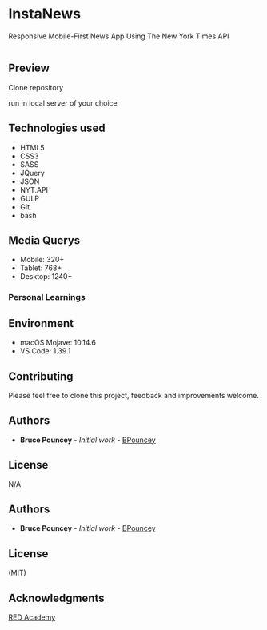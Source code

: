 # InstaNews

Responsive Mobile-First News App Using The New York Times API <br>

![]()

## Preview

Clone repository<br>

run in local server of your choice<br>

## Technologies used
* HTML5
* CSS3
* SASS
* JQuery
* JSON
* NYT.API
* GULP 
* Git
* bash

## Media Querys

* Mobile: 320+
* Tablet: 768+
* Desktop: 1240+ 

### Personal Learnings

<!-- peronsal -->

## Environment

* macOS Mojave: 10.14.6
* VS Code: 1.39.1

## Contributing

Please feel free to clone this project, feedback and improvements welcome.

## Authors

* **Bruce Pouncey** - *Initial work* - [BPouncey](https://github.com/BPouncey)

## License

N/A

## Authors
* **Bruce Pouncey** - *Initial work* - [BPouncey](https://github.com/BPouncey)

## License
(MIT)

## Acknowledgments
[RED Academy](https://github.com/redacademy)



